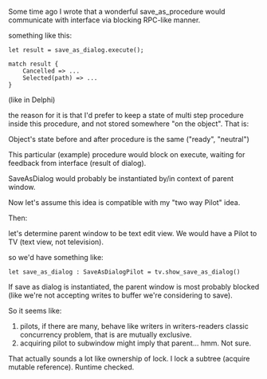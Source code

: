 Some time ago I wrote that a wonderful save_as_procedure would
communicate with interface via blocking RPC-like manner.

something like this:

```
let result = save_as_dialog.execute();

match result { 
    Cancelled => ...
    Selected(path) => ...
}
 ```
(like in Delphi)

the reason for it is that I'd prefer to keep a state of multi step procedure inside this procedure, 
and not stored somewhere "on the object". That is:
 
Object's state before and after procedure is the same ("ready", "neutral")

This particular (example) procedure would block on execute, waiting for 
feedback from interface (result of dialog).

SaveAsDialog would probably be instantiated by/in context of parent window.

Now let's assume this idea is compatible with my "two way Pilot" idea.

Then:

let's determine parent window to be text edit view.
We would have a Pilot to TV (text view, not television).

so we'd have something like:

```
let save_as_dialog : SaveAsDialogPilot = tv.show_save_as_dialog()
```

If save as dialog is instantiated, the parent window
is most probably blocked (like we're not accepting writes to buffer we're considering to save).

So it seems like:
1) pilots, if there are many, behave like writers in writers-readers classic concurrency problem, that is are mutually exclusive.
2) acquiring pilot to subwindow might imply that parent... hmm. Not sure.

That actually sounds a lot like ownership of lock. I lock a subtree (acquire mutable reference).
Runtime checked.